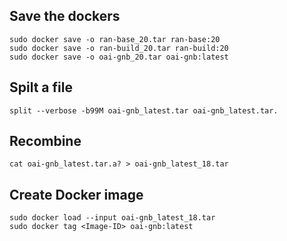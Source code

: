 ## Save the dockers
```
sudo docker save -o ran-base_20.tar ran-base:20
sudo docker save -o ran-build_20.tar ran-build:20
sudo docker save -o oai-gnb_20.tar oai-gnb:latest
```
## Spilt a file
```
split --verbose -b99M oai-gnb_latest.tar oai-gnb_latest.tar.
```
## Recombine
```
cat oai-gnb_latest.tar.a? > oai-gnb_latest_18.tar
```
## Create Docker image
```
sudo docker load --input oai-gnb_latest_18.tar
sudo docker tag <Image-ID> oai-gnb:latest
```


